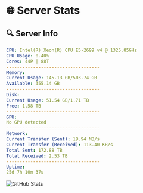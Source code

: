 # 🌐 Server Stats
## 🔍 Server Info
```yaml
CPU: Intel(R) Xeon(R) CPU E5-2699 v4 @ 1325.85GHz
CPU Usage: 0.40%
Cores: 44P | 88T
-----------------------------------
Memory:
Current Usage: 145.13 GB/503.74 GB
Available: 355.14 GB
-----------------------------------
Disk:
Current Usage: 51.54 GB/1.71 TB
Free: 1.58 TB
-----------------------------------
GPU:
No GPU detected
-----------------------------------
Network:
Current Transfer (Sent): 19.94 MB/s
Current Transfer (Received): 113.40 KB/s
Total Sent: 172.88 TB
Total Received: 2.53 TB
-----------------------------------
Uptime:
25d 7h 10m 37s
```
![GitHub Stats](https://img.shields.io/badge/Updated-2025-03-05_05:53:55-blue)